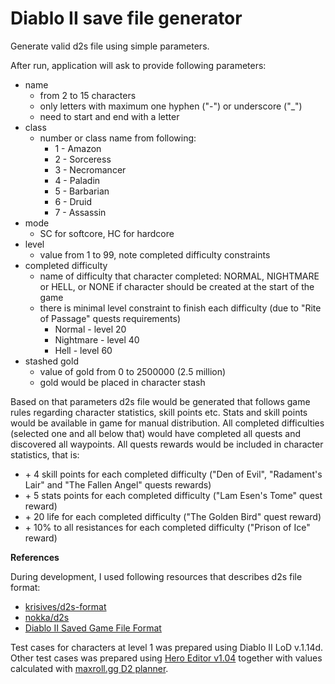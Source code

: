 # Diablo II save file generator

Generate valid d2s file using simple parameters.

After run, application will ask to provide following parameters:
- name
  - from 2 to 15 characters
  - only letters with maximum one hyphen ("-") or underscore ("_")
  - need to start and end with a letter
- class
  - number or class name from following:
    - 1 - Amazon
    - 2 - Sorceress
    - 3 - Necromancer
    - 4 - Paladin
    - 5 - Barbarian
    - 6 - Druid
    - 7 - Assassin
- mode
  - SC for softcore, HC for hardcore
- level
  - value from 1 to 99, note completed difficulty constraints
- completed difficulty
  - name of difficulty that character completed: NORMAL, NIGHTMARE or HELL, or NONE if character should be created at the start of the game
  - there is minimal level constraint to finish each difficulty (due to "Rite of Passage" quests requirements)
    - Normal - level 20
    - Nightmare - level 40
    - Hell - level 60
- stashed gold
  - value of gold from 0 to 2500000 (2.5 million)
  - gold would be placed in character stash

Based on that parameters d2s file would be generated that follows game rules regarding character statistics, skill points etc. Stats and skill points would be available in game for manual distribution. 
All completed difficulties (selected one and all below that) would have completed all quests and discovered all waypoints. All quests rewards would be included in character statistics, that is:
- \+ 4 skill points for each completed difficulty ("Den of Evil", "Radament's Lair" and "The Fallen Angel" quests rewards)
- \+ 5 stats points for each completed difficulty ("Lam Esen's Tome" quest reward)
- \+ 20 life for each completed difficulty ("The Golden Bird" quest reward)
- \+ 10% to all resistances for each completed difficulty ("Prison of Ice" reward)

**References**

During development, I used following resources that describes d2s file format:
- [krisives/d2s-format](https://github.com/krisives/d2s-format)
- [nokka/d2s](https://github.com/nokka/d2s)
- [Diablo II Saved Game File Format](https://user.xmission.com/~trevin/DiabloIIv1.09_File_Format.shtml)

Test cases for characters at level 1 was prepared using Diablo II LoD v.1.14d. Other test cases was prepared using [Hero Editor v1.04](https://www.moddb.com/games/diablo-2-lod/downloads/hero-editor-v-104) together with values calculated with [maxroll.gg D2 planner](https://maxroll.gg/d2/d2planner/).
